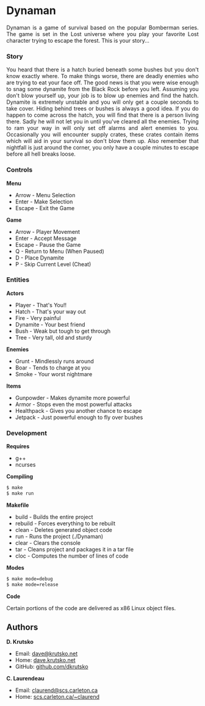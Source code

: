 # Dynaman

<p align="justify">Dynaman is a game of survival based on the popular Bomberman series. The game is set in the Lost universe where you play your favorite Lost character trying to escape the forest. This is your story...</p>

### Story
<p align="justify">You heard that there is a hatch buried beneath some bushes but you don't know exactly where. To make things worse, there are deadly enemies who are trying to eat your face off. The good news is that you were wise enough to snag some dynamite from the Black Rock before you left. Assuming you don't blow yourself up, your job is to blow up enemies and find the hatch. Dynamite is extremely unstable and you will only get a couple seconds to take cover. Hiding behind trees or bushes is always a good idea. If you do happen to come across the hatch, you will find that there is a person living there. Sadly he will not let you in until you've cleared all the enemies. Trying to ram your way in will only set off alarms and alert enemies to you. Occasionally you will encounter supply crates, these crates contain items which will aid in your survival so don't blow them up. Also remember that nightfall is just around the corner, you only have a couple minutes to escape before all hell breaks loose.</p>

### Controls
**Menu**

* Arrow - Menu Selection
* Enter - Make Selection
* Escape - Exit the Game

**Game**

* Arrow - Player Movement
* Enter - Accept Message
* Escape - Pause the Game
* Q - Return to Menu (When Paused)
* D - Place Dynamite
* P - Skip Current Level (Cheat)

### Entities
**Actors**

* Player - That's You!!
* Hatch - That's your way out
* Fire - Very painful
* Dynamite - Your best friend
* Bush - Weak but tough to get through
* Tree - Very tall, old and sturdy

**Enemies**

* Grunt - Mindlessly runs around
* Boar - Tends to charge at you
* Smoke - Your worst nightmare

**Items**

* Gunpowder - Makes dynamite more powerful
* Armor - Stops even the most powerful attacks
* Healthpack - Gives you another chance to escape
* Jetpack - Just powerful enough to fly over bushes

### Development
**Requires**

* g++
* ncurses

**Compiling**

```bash
$ make
$ make run
```

**Makefile**

* build - Builds the entire project
* rebuild - Forces everything to be rebuilt
* clean - Deletes generated object code
* run - Runs the project (./Dynaman)
* clear - Clears the console
* tar - Cleans project and packages it in a tar file
* cloc - Computes the number of lines of code

**Modes**
```bash
$ make mode=debug
$ make mode=release
```

**Code**

Certain portions of the code are delivered as x86 Linux object files.

## Authors
**D. Krutsko**

* Email: <dave@krutsko.net>
* Home: [dave.krutsko.net](http://dave.krutsko.net)
* GitHub: [github.com/dkrutsko](https://github.com/dkrutsko)

**C. Laurendeau**
* Email: <claurend@scs.carleton.ca>
* Home: [scs.carleton.ca/~claurend](http://people.scs.carleton.ca/~claurend/)